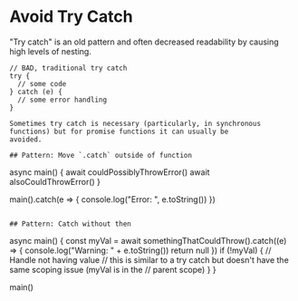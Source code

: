 # Avoid Try Catch

"Try catch" is an old pattern and often decreased readability by causing high levels of nesting.

```
// BAD, traditional try catch
try {
  // some code
} catch (e) {
  // some error handling
}

Sometimes try catch is necessary (particularly, in synchronous functions) but for promise functions it can usually be
avoided.

## Pattern: Move `.catch` outside of function

```
async main() {
  await couldPossiblyThrowError()
  await alsoCouldThrowError()
}

main().catch(e => {
  console.log("Error: ", e.toString())
})
```

## Pattern: Catch without then

```
async main() {
  const myVal = await somethingThatCouldThrow().catch((e) => {
    console.log("Warning: " + e.toString())
    return null
  })
  if (!myVal) {
    // Handle not having value
    // this is similar to a try catch but doesn't have the same scoping issue (myVal is in the
    // parent scope)
  }
}

main()
```
